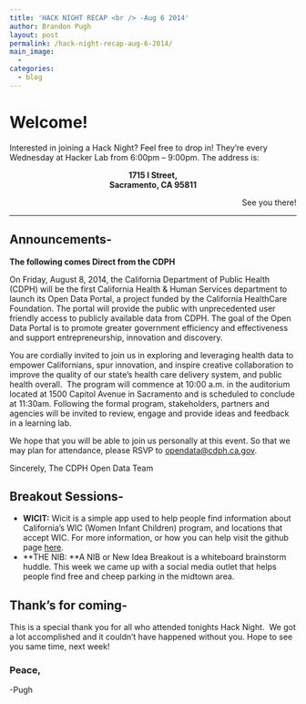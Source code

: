```yaml
---
title: 'HACK NIGHT RECAP <br /> -Aug 6 2014'
author: Brandon Pugh
layout: post
permalink: /hack-night-recap-aug-6-2014/
main_image:
  - 
categories:
  - blog
---
```

# **Welcome!**

<p style="text-align: left;">
  Interested in joining a Hack Night? Feel free to drop in! They&#8217;re every Wednesday at Hacker Lab from 6:00pm &#8211; 9:00pm. The address is:
</p>

<p style="text-align: center;">
  <strong>1715 I Street,<br /> Sacramento, CA 95811</strong>
</p>

<p style="text-align: right;">
  See you there!
</p>

* * *

## **Announcements-**

**The following comes Direct from the CDPH**

On <span data-term="goog_1464347233">Friday, August 8, 2014</span>, the California Department of Public Health (CDPH) will be the first California Health & Human Services department to launch its Open Data Portal, a project funded by the California HealthCare Foundation. The portal will provide the public with unprecedented user friendly access to publicly available data from CDPH. The goal of the Open Data Portal is to promote greater government efficiency and effectiveness and support entrepreneurship, innovation and discovery.

You are cordially invited to join us in exploring and leveraging health data to empower Californians, spur innovation, and inspire creative collaboration to improve the quality of our state’s health care delivery system, and public health overall.  The program will commence at <span data-term="goog_1464347234">10:00 a.m.</span> in the auditorium located at 1500 Capitol Avenue in Sacramento and is scheduled to conclude at <span data-term="goog_1464347235">11:30am</span>. Following the formal program, stakeholders, partners and agencies will be invited to review, engage and provide ideas and feedback in a learning lab.

We hope that you will be able to join us personally at this event. So that we may plan for attendance, please RSVP to <opendata@cdph.ca.gov>.

Sincerely, The CDPH Open Data Team

## **Breakout Sessions-**

  * **WICIT:** Wicit is a simple app used to help people find information about California&#8217;s WIC (Women Infant Children) program, and locations that accept WIC. For more information, or how you can help visit the github page [here][1].
  * **THE NIB: **A NIB or New Idea Breakout is a whiteboard brainstorm huddle. This week we came up with a social media outlet that helps people find free and cheep parking in the midtown area.

## **Thank&#8217;s for coming-**

This is a special thank you for all who attended tonights Hack Night.  We got a lot accomplished and it couldn&#8217;t have happened without you. Hope to see you same time, next week!

### Peace,

-Pugh

 [1]: https://github.com/code4sac/wicit